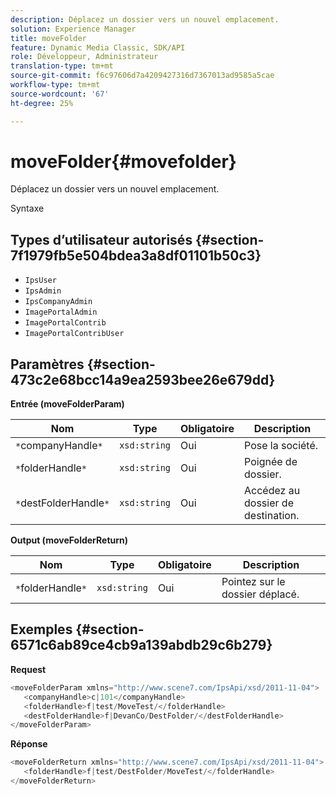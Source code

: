 ```yaml
---
description: Déplacez un dossier vers un nouvel emplacement.
solution: Experience Manager
title: moveFolder
feature: Dynamic Media Classic, SDK/API
role: Développeur, Administrateur
translation-type: tm+mt
source-git-commit: f6c97606d7a4209427316d7367013ad9585a5cae
workflow-type: tm+mt
source-wordcount: '67'
ht-degree: 25%

---
```



# moveFolder{#movefolder}

Déplacez un dossier vers un nouvel emplacement.

Syntaxe

## Types d’utilisateur autorisés {#section-7f1979fb5e504bdea3a8df01101b50c3}

* `IpsUser`
* `IpsAdmin`
* `IpsCompanyAdmin`
* `ImagePortalAdmin`
* `ImagePortalContrib`
* `ImagePortalContribUser`

## Paramètres {#section-473c2e68bcc14a9ea2593bee26e679dd}

**Entrée (moveFolderParam)**

| Nom | Type | Obligatoire | Description |
|---|---|---|---|
| `*`companyHandle`*` | `xsd:string` | Oui | Pose la société. |
| `*`folderHandle`*` | `xsd:string` | Oui | Poignée de dossier. |
| `*`destFolderHandle`*` | `xsd:string` | Oui | Accédez au dossier de destination. |

**Output (moveFolderReturn)**

| Nom | Type | Obligatoire | Description |
|---|---|---|---|
| `*`folderHandle`*` | `xsd:string` | Oui | Pointez sur le dossier déplacé. |

## Exemples {#section-6571c6ab89ce4cb9a139abdb29c6b279}

**Request**

```java
<moveFolderParam xmlns="http://www.scene7.com/IpsApi/xsd/2011-11-04">
   <companyHandle>c|101</companyHandle>
   <folderHandle>f|test/MoveTest/</folderHandle>
   <destFolderHandle>f|DevanCo/DestFolder/</destFolderHandle>
</moveFolderParam>
```

**Réponse**

```java
<moveFolderReturn xmlns="http://www.scene7.com/IpsApi/xsd/2011-11-04">
   <folderHandle>f|test/DestFolder/MoveTest/</folderHandle>
</moveFolderReturn>
```

